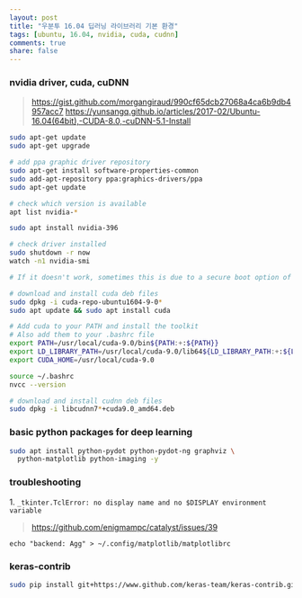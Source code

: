 ```yaml
---
layout: post
title: "우분투 16.04 딥러닝 라이브러리 기본 환경"
tags: [ubuntu, 16.04, nvidia, cuda, cudnn]
comments: true
share: false
---
```


### nvidia driver, cuda, cuDNN
> https://gist.github.com/morgangiraud/990cf65dcb27068a4ca6b9db4957acc7
> https://yunsangq.github.io/articles/2017-02/Ubuntu-16.04(64bit),-CUDA-8.0,-cuDNN-5.1-Install

```bash
sudo apt-get update
sudo apt-get upgrade

# add ppa graphic driver repository
sudo apt-get install software-properties-common
sudo add-apt-repository ppa:graphics-drivers/ppa
sudo apt-get update

# check which version is available
apt list nvidia-*

sudo apt install nvidia-396

# check driver installed
sudo shutdown -r now
watch -n1 nvidia-smi

# If it doesn't work, sometimes this is due to a secure boot option of your motherboard, disable it and test again

# download and install cuda deb files
sudo dpkg -i cuda-repo-ubuntu1604-9-0*
sudo apt update && sudo apt install cuda

# Add cuda to your PATH and install the toolkit
# Also add them to your .bashrc file
export PATH=/usr/local/cuda-9.0/bin${PATH:+:${PATH}}
export LD_LIBRARY_PATH=/usr/local/cuda-9.0/lib64${LD_LIBRARY_PATH:+:${LD_LIBRARY_PATH}}
export CUDA_HOME=/usr/local/cuda-9.0

source ~/.bashrc
nvcc --version

# download and install cudnn deb files
sudo dpkg -i libcudnn7*+cuda9.0_amd64.deb
```

### basic python packages for deep learning
```bash
sudo apt install python-pydot python-pydot-ng graphviz \
  python-matplotlib python-imaging -y
```

### troubleshooting
1\. ```_tkinter.TclError: no display name and no $DISPLAY environment variable```
> https://github.com/enigmampc/catalyst/issues/39

```echo "backend: Agg" > ~/.config/matplotlib/matplotlibrc```

### keras-contrib

```bash
sudo pip install git+https://www.github.com/keras-team/keras-contrib.git
```
